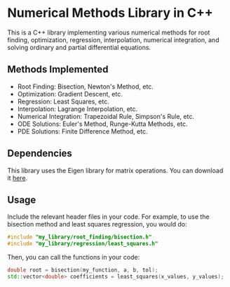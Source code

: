 # Numerical Methods Library in C++

This is a C++ library implementing various numerical methods for root finding, optimization, regression, interpolation, numerical integration, and solving ordinary and partial differential equations.

## Methods Implemented

- Root Finding: Bisection, Newton's Method, etc.
- Optimization: Gradient Descent, etc.
- Regression: Least Squares, etc.
- Interpolation: Lagrange Interpolation, etc.
- Numerical Integration: Trapezoidal Rule, Simpson's Rule, etc.
- ODE Solutions: Euler's Method, Runge-Kutta Methods, etc.
- PDE Solutions: Finite Difference Method, etc.

## Dependencies

This library uses the Eigen library for matrix operations. You can download it [here](http://eigen.tuxfamily.org/index.php?title=Main_Page).

## Usage

Include the relevant header files in your code. For example, to use the bisection method and least squares regression, you would do:

```cpp
#include "my_library/root_finding/bisection.h"
#include "my_library/regression/least_squares.h"
```

Then, you can call the functions in your code:

```cpp
double root = bisection(my_function, a, b, tol);
std::vector<double> coefficients = least_squares(x_values, y_values);
```

